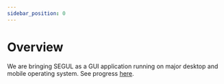 ```yaml
---
sidebar_position: 0
---
```


# Overview

We are bringing SEGUL as a GUI application running on major desktop and mobile operating system. See progress [here](https://github.com/hhandika/segui).
